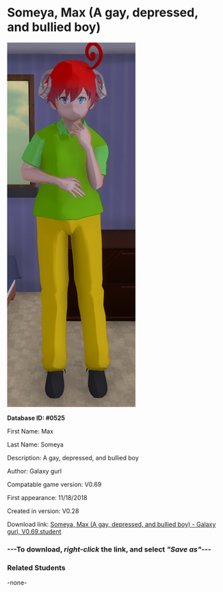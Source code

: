 # Someya, Max (A gay, depressed, and bullied boy)

<img src="../../Files/Images/Someya, Max (A gay, depressed, and bullied boy).png" title="Someya, Max (A gay, depressed, and bullied boy) - Galaxy gurl, V0.69">

**Database ID: #0525**

First Name: Max

Last Name: Someya

Description: A gay, depressed, and bullied boy

Author: Galaxy gurl

Compatable game version: V0.69

First appearance: 11/18/2018

Created in version: V0.28

Download link: <a href="https://raw.githubusercontent.com/Arbiter1223/Daigaku-Gurashi-Custom-Students/master/Files/Student%20Files/Someya%2C%20Max%20(A%20gay%2C%20depressed%2C%20and%20bullied%20boy)%20-%20Galaxy%20gurl%2C%20V0.69.student">Someya, Max (A gay, depressed, and bullied boy) - Galaxy gurl, V0.69.student</a>

### ---**To download, _right-click_ the link, and select _"Save as"_**---

### Related Students

-none-
